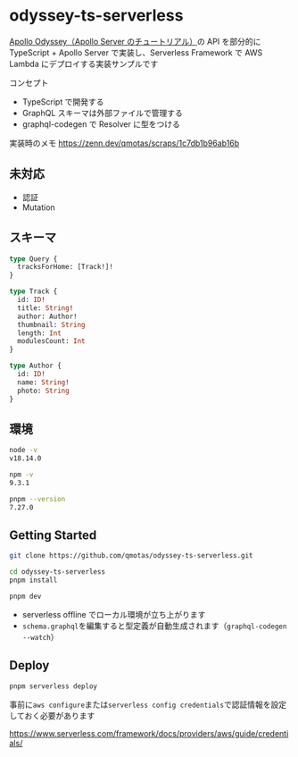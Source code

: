 # odyssey-ts-serverless

[Apollo Odyssey（Apollo Server のチュートリアル）](<(https://www.apollographql.com/tutorials/browse)>)の API を部分的に TypeScript + Apollo Server で実装し、Serverless Framework で AWS Lambda にデプロイする実装サンプルです

コンセプト

- TypeScript で開発する
- GraphQL スキーマは外部ファイルで管理する
- graphql-codegen で Resolver に型をつける

実装時のメモ https://zenn.dev/qmotas/scraps/1c7db1b96ab16b

## 未対応

- 認証
- Mutation

## スキーマ

```graphql
type Query {
  tracksForHome: [Track!]!
}

type Track {
  id: ID!
  title: String!
  author: Author!
  thumbnail: String
  length: Int
  modulesCount: Int
}

type Author {
  id: ID!
  name: String!
  photo: String
}
```

## 環境

```sh
node -v
v18.14.0
```

```sh
npm -v
9.3.1
```

```sh
pnpm --version
7.27.0
```

## Getting Started

```sh
git clone https://github.com/qmotas/odyssey-ts-serverless.git
```

```sh
cd odyssey-ts-serverless
pnpm install
```

```sh
pnpm dev
```

- serverless offline でローカル環境が立ち上がります
- `schema.graphql`を編集すると型定義が自動生成されます（`graphql-codegen --watch`）

## Deploy

```sh
pnpm serverless deploy
```

事前に`aws configure`または`serverless config credentials`で認証情報を設定しておく必要があります

https://www.serverless.com/framework/docs/providers/aws/guide/credentials/
